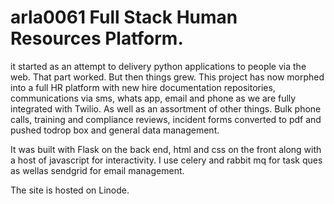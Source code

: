 # arla0061 Full Stack Human Resources Platform. 

it started as an attempt to delivery python applications to people via the web. That part worked. But then things grew. This project has now morphed into a full HR platform with new hire documentation repositories, communications via sms, whats app, email and phone as we are fully integrated with Twilio. As well as an assortment of other things. Bulk phone calls, training and compliance reviews, incident forms converted to pdf and pushed todrop box and general data management.

It was built with Flask on the back end, html and css on the front along with a host of javascript for interactivity. I use celery and rabbit mq for task ques as wellas sendgrid for email management.

The site is hosted on Linode. 

